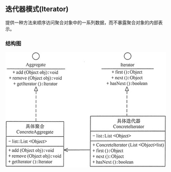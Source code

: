 ## 迭代器模式(Iterator)


提供一种方法来顺序访问聚合对象中的一系列数据，而不暴露聚合对象的内部表示。
### 结构图
![Iterator](images/iterator.png "迭代器模式")
